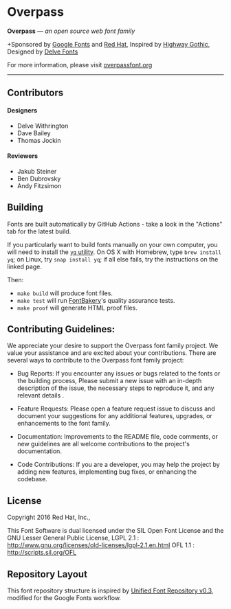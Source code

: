# Overpass
**Overpass** — _an open source web font family_

+Sponsored by [Google Fonts](https://fonts.google.com) and [Red Hat](http://www.redhat.com), Inspired by [Highway Gothic](http://en.wikipedia.org/wiki/Highway_Gothic), Designed by [Delve Fonts](http://www.delvefonts.com)

        

For more information, please visit  [overpassfont.org](http://overpassfont.org  "overpassfont.org")



---
## Contributors

#### Designers
* Delve Withrington
* Dave Bailey
* Thomas Jockin

#### Reviewers
* Jakub Steiner
* Ben Dubrovsky
* Andy Fitzsimon


## Building

Fonts are built automatically by GitHub Actions - take a look in the "Actions" tab for the latest build.

If you particularly want to build fonts manually on your own computer, you will need to install the [`yq` utility](https://github.com/mikefarah/yq). On OS X with Homebrew, type `brew install yq`; on Linux, try `snap install yq`; if all else fails, try the instructions on the linked page.

Then:

* `make build` will produce font files.
* `make test` will run [FontBakery](https://github.com/googlefonts/fontbakery)'s quality assurance tests.
* `make proof` will generate HTML proof files.

## Contributing Guidelines:
We appreciate your desire to support the Overpass font family project. We value your assistance and are excited about your contributions.
There are several ways to contribute to the Overpass font family project:

* Bug Reports: If you encounter any issues or bugs related to the fonts or the building process, Please submit a new issue with an in-depth description of the issue, the necessary steps to reproduce it, and any relevant details .

* Feature Requests: Please open a feature request issue to discuss and document your suggestions for any additional features, upgrades, or enhancements to the font family.

* Documentation: Improvements to the README file, code comments, or new guidelines are all welcome contributions to the project's documentation.

* Code Contributions: If you are a developer, you may help the project by adding new features, implementing bug fixes, or enhancing the codebase.

## License

Copyright 2016 Red Hat, Inc.,

This Font Software is dual licensed under the SIL Open Font License and the GNU Lesser General Public License,
LGPL 2.1 : http://www.gnu.org/licenses/old-licenses/lgpl-2.1.en.html
OFL  1.1  : http://scripts.sil.org/OFL


## Repository Layout

This font repository structure is inspired by [Unified Font Repository v0.3](https://github.com/unified-font-repository/Unified-Font-Repository), modified for the Google Fonts workflow.
